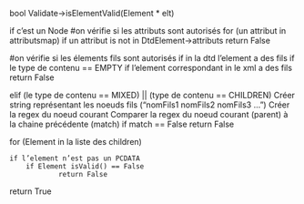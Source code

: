 bool Validate->isElementValid(Element * elt)

if c’est un Node
#on vérifie si les attributs sont autorisés
	for (un attribut in attributsmap)
		if un attribut is not in DtdElement->attributs
			return False
		


#on vérifie si les élements fils sont autorisés
if in la dtd l’element a des fils
	if le type de contenu == EMPTY
		if l’element correspondant in le xml a des fils
			return False

elif (le type de contenu == MIXED) || (type de contenu == CHILDREN)
	Créer string représentant les noeuds fils (“nomFils1 nomFils2 nomFils3 …”)
	Créer la regex du noeud courant
	Comparer la regex du noeud courant (parent) à la chaine précédente (match)
	if match == False 
		return False
	

for (Element in la liste des children)
	
	if l’element n’est pas un PCDATA
		if Element isValid() == False
				return False

return True
